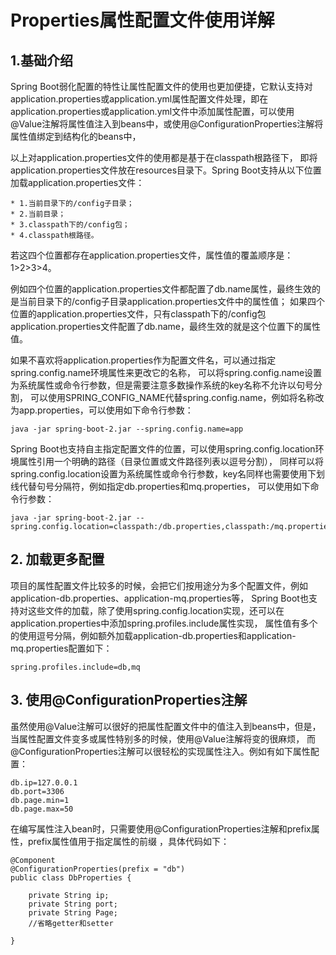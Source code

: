 # Properties属性配置文件使用详解
## 1.基础介绍
Spring Boot弱化配置的特性让属性配置文件的使用也更加便捷，它默认支持对application.properties或application.yml属性配置文件处理，即在application.properties或application.yml文件中添加属性配置，可以使用@Value注解将属性值注入到beans中，或使用@ConfigurationProperties注解将属性值绑定到结构化的beans中，

以上对application.properties文件的使用都是基于在classpath根路径下，
即将application.properties文件放在resources目录下。Spring Boot支持从以下位置加载application.properties文件：

```
* 1.当前目录下的/config子目录；
* 2.当前目录；
* 3.classpath下的/config包；
* 4.classpath根路径。
```

若这四个位置都存在application.properties文件，属性值的覆盖顺序是：1>2>3>4。

例如四个位置的application.properties文件都配置了db.name属性，最终生效的是当前目录下的/config子目录application.properties文件中的属性值；
如果四个位置的application.properties文件，只有classpath下的/config包application.properties文件配置了db.name，最终生效的就是这个位置下的属性值。

如果不喜欢将application.properties作为配置文件名，可以通过指定spring.config.name环境属性来更改它的名称，
可以将spring.config.name设置为系统属性或命令行参数，但是需要注意多数操作系统的key名称不允许以句号分割，
可以使用SPRING_CONFIG_NAME代替spring.config.name，例如将名称改为app.properties，可以使用如下命令行参数：
```
java -jar spring-boot-2.jar --spring.config.name=app
```
Spring Boot也支持自主指定配置文件的位置，可以使用spring.config.location环境属性引用一个明确的路径（目录位置或文件路径列表以逗号分割），
同样可以将spring.config.location设置为系统属性或命令行参数，key名同样也需要使用下划线代替句号分隔符，例如指定db.properties和mq.properties，
可以使用如下命令行参数：
```
java -jar spring-boot-2.jar --spring.config.location=classpath:/db.properties,classpath:/mq.properties
```

## 2. 加载更多配置

项目的属性配置文件比较多的时候，会把它们按用途分为多个配置文件，例如application-db.properties、application-mq.properties等，
Spring Boot也支持对这些文件的加载，除了使用spring.config.location实现，还可以在application.properties中添加spring.profiles.include属性实现，
属性值有多个的使用逗号分隔，例如额外加载application-db.properties和application-mq.properties配置如下：

```
spring.profiles.include=db,mq
```

## 3. 使用@ConfigurationProperties注解

虽然使用@Value注解可以很好的把属性配置文件中的值注入到beans中，但是，当属性配置文件变多或属性特别多的时候，使用@Value注解将变的很麻烦，
而@ConfigurationProperties注解可以很轻松的实现属性注入。例如有如下属性配置：

```
db.ip=127.0.0.1
db.port=3306
db.page.min=1
db.page.max=50
```

在编写属性注入bean时，只需要使用@ConfigurationProperties注解和prefix属性，prefix属性值用于指定属性的前缀 ，具体代码如下：

```
@Component
@ConfigurationProperties(prefix = "db")
public class DbProperties {

    private String ip;
    private String port;
    private String Page;
    //省略getter和setter

}
```